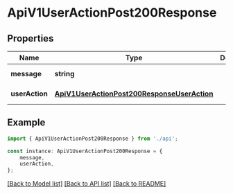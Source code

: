 # ApiV1UserActionPost200Response


## Properties

Name | Type | Description | Notes
------------ | ------------- | ------------- | -------------
**message** | **string** |  | [default to undefined]
**userAction** | [**ApiV1UserActionPost200ResponseUserAction**](ApiV1UserActionPost200ResponseUserAction.md) |  | [default to undefined]

## Example

```typescript
import { ApiV1UserActionPost200Response } from './api';

const instance: ApiV1UserActionPost200Response = {
    message,
    userAction,
};
```

[[Back to Model list]](../README.md#documentation-for-models) [[Back to API list]](../README.md#documentation-for-api-endpoints) [[Back to README]](../README.md)
